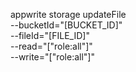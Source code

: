 appwrite storage updateFile \
        --bucketId="[BUCKET_ID]" \
        --fileId="[FILE_ID]" \
        --read="[&quot;role:all&quot;]" \
        --write="[&quot;role:all&quot;]"
